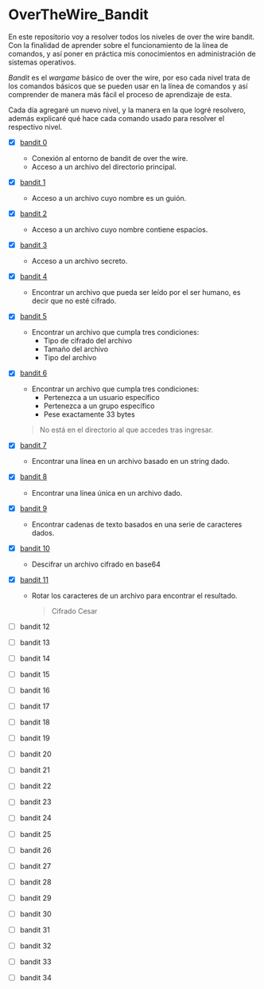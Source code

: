 # OverTheWire_Bandit

En este repositorio voy a resolver todos los niveles de over the wire bandit. 
Con la finalidad de aprender sobre el funcionamiento de la línea de comandos, 
y así poner en práctica mis conocimientos en administración de sistemas operativos.

_Bandit_ es el _wargame_ básico de over the wire, por eso cada nivel trata de los comandos básicos 
que se pueden usar en la línea de comandos y así comprender de manera más fácil el proceso de 
aprendizaje de esta. 

Cada día agregaré un nuevo nivel, y la manera en la que logré resolvero, además explicaré qué hace 
cada comando usado para resolver el respectivo nivel.

- [x] [bandit 0](bandit_0/bandit0.md)
  - Conexión al entorno de bandit de over the wire.
  - Acceso a un archivo del directorio principal.
  
- [x] [bandit 1](bandit_1/bandit1.md)
  - Acceso a un archivo cuyo nombre es un guión.

- [x] [bandit 2](bandit_2/bandit2.md)
  - Acceso a un archivo cuyo nombre contiene espacios.
    
- [x] [bandit 3](bandit_3/bandit3.md)
  - Acceso a un archivo secreto.
      
- [x] [bandit 4](bandit_4/bandit4.md)
  - Encontrar un archivo que pueda ser leído por el ser humano, es decir que no esté cifrado.
      
- [x] [bandit 5](bandit_5/bandit5.md)
  - Encontrar un archivo que cumpla tres condiciones:
    - Tipo de cifrado del archivo
    - Tamaño del archivo
    - Tipo del archivo
      
- [x] [bandit 6](bandit_6/bandit6.md)
  - Encontrar un archivo que cumpla tres condiciones:
    - Pertenezca a un usuario específico
    - Pertenezca a un grupo específico
    - Pese exactamente 33 bytes
   > No está en el directorio al que accedes tras ingresar.
      
- [x] [bandit 7](bandit_7/bandit7.md)
  - Encontrar una línea en un archivo basado en un string dado.
    
- [x] [bandit 8](bandit_8/bandit8.md)
  - Encontrar una línea única en un archivo dado.

- [x] [bandit 9](bandit_9/bandit9.md)
  - Encontrar cadenas de texto basados en una serie de caracteres dados.

- [x] [bandit 10](bandit_10/bandit10.md)
  - Descifrar un archivo cifrado en base64
     
- [x] [bandit 11](bandit_11/bandit11.md)
  - Rotar los caracteres de un archivo para encontrar el resultado.
    > Cifrado Cesar
    
- [ ] bandit 12

- [ ] bandit 13

- [ ] bandit 14

- [ ] bandit 15

- [ ] bandit 16

- [ ] bandit 17

- [ ] bandit 18

- [ ] bandit 19

- [ ] bandit 20

- [ ] bandit 21

- [ ] bandit 22

- [ ] bandit 23

- [ ] bandit 24

- [ ] bandit 25

- [ ] bandit 26

- [ ] bandit 27

- [ ] bandit 28

- [ ] bandit 29

- [ ] bandit 30

- [ ] bandit 31

- [ ] bandit 32

- [ ] bandit 33

- [ ] bandit 34
